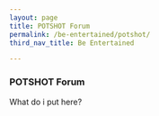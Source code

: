 ```yaml
---
layout: page
title: POTSHOT Forum
permalink: /be-entertained/potshot/
third_nav_title: Be Entertained

---
```

### POTSHOT Forum

What do i put here?